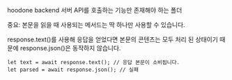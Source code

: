 hoodone backend 서버 API를 호출하는 기능만 존재해야 하는 폴더



중요:
본문을 읽을 때 사용되는 메서드는 딱 하나만 사용할 수 있습니다.

response.text()를 사용해 응답을 얻었다면 본문의 콘텐츠는 모두 처리 된 상태이기 때문에 response.json()은 동작하지 않습니다.

``` script
let text = await response.text(); // 응답 본문이 소비됩니다.
let parsed = await response.json(); // 실패
```